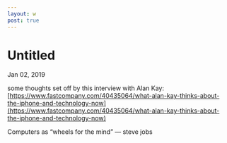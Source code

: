 ```yaml
---
layout: w
post: true
---
```

# Untitled

Jan 02, 2019

some thoughts set off by this interview with Alan Kay: [https://www.fastcompany.com/40435064/what-alan-kay-thinks-about-the-iphone-and-technology-now](https://www.fastcompany.com/40435064/what-alan-kay-thinks-about-the-iphone-and-technology-now)

Computers as “wheels for the mind” — steve jobs
